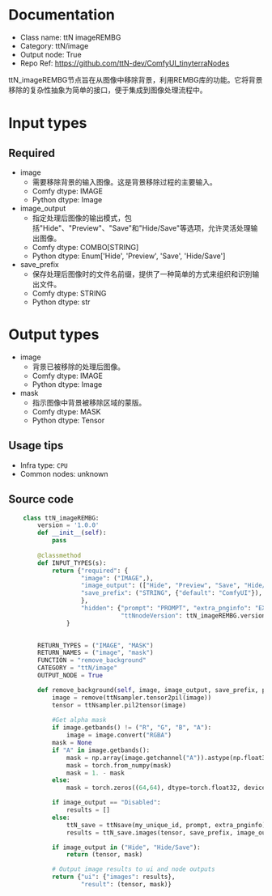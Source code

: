
# Documentation
- Class name: ttN imageREMBG
- Category: ttN/image
- Output node: True
- Repo Ref: https://github.com/ttN-dev/ComfyUI_tinyterraNodes

ttN_imageREMBG节点旨在从图像中移除背景，利用REMBG库的功能。它将背景移除的复杂性抽象为简单的接口，便于集成到图像处理流程中。

# Input types
## Required
- image
    - 需要移除背景的输入图像。这是背景移除过程的主要输入。
    - Comfy dtype: IMAGE
    - Python dtype: Image
- image_output
    - 指定处理后图像的输出模式，包括"Hide"、"Preview"、"Save"和"Hide/Save"等选项，允许灵活处理输出图像。
    - Comfy dtype: COMBO[STRING]
    - Python dtype: Enum['Hide', 'Preview', 'Save', 'Hide/Save']
- save_prefix
    - 保存处理后图像时的文件名前缀，提供了一种简单的方式来组织和识别输出文件。
    - Comfy dtype: STRING
    - Python dtype: str

# Output types
- image
    - 背景已被移除的处理后图像。
    - Comfy dtype: IMAGE
    - Python dtype: Image
- mask
    - 指示图像中背景被移除区域的蒙版。
    - Comfy dtype: MASK
    - Python dtype: Tensor


## Usage tips
- Infra type: `CPU`
- Common nodes: unknown


## Source code
```python
    class ttN_imageREMBG:
        version = '1.0.0'
        def __init__(self):
            pass
        
        @classmethod
        def INPUT_TYPES(s):
            return {"required": { 
                    "image": ("IMAGE",),
                    "image_output": (["Hide", "Preview", "Save", "Hide/Save"],{"default": "Preview"}),
                    "save_prefix": ("STRING", {"default": "ComfyUI"}),
                    },
                    "hidden": {"prompt": "PROMPT", "extra_pnginfo": "EXTRA_PNGINFO", "my_unique_id": "UNIQUE_ID",
                               "ttNnodeVersion": ttN_imageREMBG.version},
                }
            

        RETURN_TYPES = ("IMAGE", "MASK")
        RETURN_NAMES = ("image", "mask")
        FUNCTION = "remove_background"
        CATEGORY = "ttN/image"
        OUTPUT_NODE = True

        def remove_background(self, image, image_output, save_prefix, prompt, extra_pnginfo, my_unique_id):
            image = remove(ttNsampler.tensor2pil(image))
            tensor = ttNsampler.pil2tensor(image)
            
            #Get alpha mask
            if image.getbands() != ("R", "G", "B", "A"):
                image = image.convert("RGBA")
            mask = None
            if "A" in image.getbands():
                mask = np.array(image.getchannel("A")).astype(np.float32) / 255.0
                mask = torch.from_numpy(mask)
                mask = 1. - mask
            else:
                mask = torch.zeros((64,64), dtype=torch.float32, device=sampler.device)

            if image_output == "Disabled":
                results = []
            else:
                ttN_save = ttNsave(my_unique_id, prompt, extra_pnginfo)
                results = ttN_save.images(tensor, save_prefix, image_output)

            if image_output in ("Hide", "Hide/Save"):
                return (tensor, mask)

            # Output image results to ui and node outputs
            return {"ui": {"images": results},
                    "result": (tensor, mask)}

```
